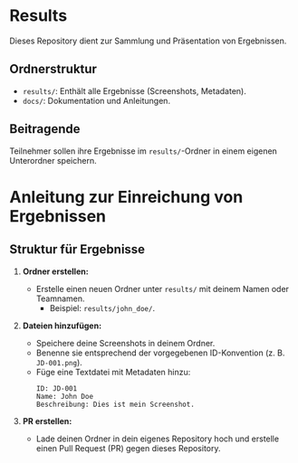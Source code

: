 # Results

Dieses Repository dient zur Sammlung und Präsentation von Ergebnissen.

## Ordnerstruktur
- `results/`: Enthält alle Ergebnisse (Screenshots, Metadaten).
- `docs/`: Dokumentation und Anleitungen.

## Beitragende
Teilnehmer sollen ihre Ergebnisse im `results/`-Ordner in einem eigenen Unterordner speichern.

# Anleitung zur Einreichung von Ergebnissen

## Struktur für Ergebnisse
1. **Ordner erstellen:**
   - Erstelle einen neuen Ordner unter `results/` mit deinem Namen oder Teamnamen.
     - Beispiel: `results/john_doe/`.

2. **Dateien hinzufügen:**
   - Speichere deine Screenshots in deinem Ordner.
   - Benenne sie entsprechend der vorgegebenen ID-Konvention (z. B. `JD-001.png`).
   - Füge eine Textdatei mit Metadaten hinzu:
     ```plaintext
     ID: JD-001
     Name: John Doe
     Beschreibung: Dies ist mein Screenshot.
     ```

3. **PR erstellen:**
   - Lade deinen Ordner in dein eigenes Repository hoch und erstelle einen Pull Request (PR) gegen dieses Repository.
